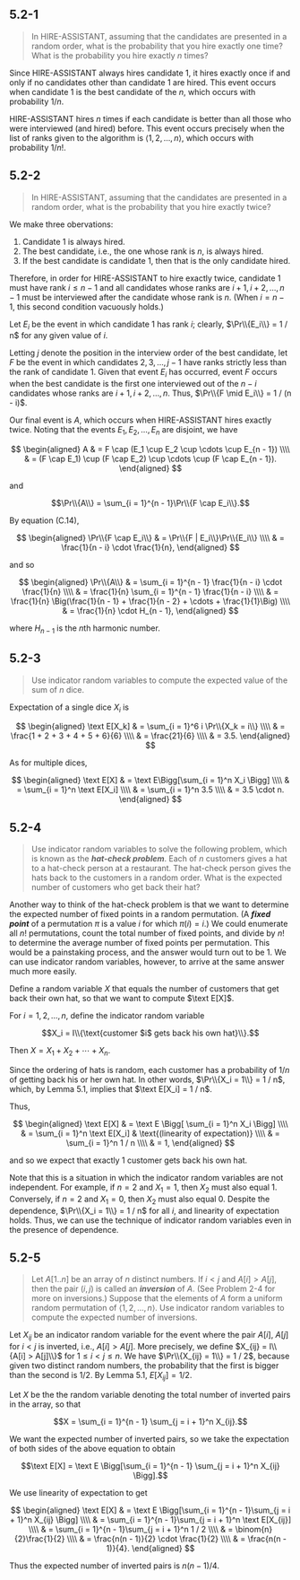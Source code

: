 ## 5.2-1

> In $\text{HIRE-ASSISTANT}$, assuming that the candidates are presented in a random order, what is the probability that you hire exactly one time? What is the probability you hire exactly $n$ times?

Since $\text{HIRE-ASSISTANT}$ always hires candidate 1, it hires exactly once if and only if no candidates other than candidate 1 are hired. This event occurs when candidate 1 is the best candidate of the $n$, which occurs with probability $1 / n$.

$\text{HIRE-ASSISTANT}$ hires $n$ times if each candidate is better than all those who were interviewed (and hired) before. This event occurs precisely when the list of ranks given to the algorithm is $\langle 1, 2, \ldots, n \rangle$, which occurs with probability $1 / n!$.

## 5.2-2

> In $\text{HIRE-ASSISTANT}$, assuming that the candidates are presented in a random order, what is the probability that you hire exactly twice?

We make three obervations:

1. Candidate 1 is always hired.
2. The best candidate, i.e., the one whose rank is $n$, is always hired.
3. If the best candidate is candidate 1, then that is the only candidate hired.

Therefore, in order for $\text{HIRE-ASSISTANT}$ to hire exactly twice, candidate 1 must have rank $i \le n - 1$ and all candidates whose ranks are $i + 1, i + 2, \ldots, n - 1$ must be interviewed after the candidate whose rank is $n$. (When $i = n - 1$, this second condition vacuously holds.)

Let $E_i$ be the event in which candidate 1 has rank $i$; clearly, $\Pr\\{E_i\\} = 1 / n$ for any given value of $i$.

Letting $j$ denote the position in the interview order of the best candidate, let $F$ be the event in which candidates $2, 3, \ldots, j - 1$ have ranks strictly less than the rank of candidate 1. Given that event $E_i$ has occurred, event $F$ occurs when the best candidate is the first one interviewed out of the $n - i$ candidates whose ranks are $i + 1, i + 2, \ldots, n$. Thus, $\Pr\\{F \mid E_i\\} = 1 / (n - i)$.

Our final event is $A$, which occurs when $\text{HIRE-ASSISTANT}$ hires exactly twice. Noting that the events $E_1, E_2, \ldots, E_n$ are disjoint, we have

$$
\begin{aligned}
A & = F \cap (E_1 \cup E_2 \cup \cdots \cup E_{n - 1}) \\\\
  & = (F \cap E_1) \cup (F \cap E_2) \cup \cdots \cup (F \cap E_{n - 1}).
\end{aligned}
$$

and

$$\Pr\\{A\\} = \sum_{i = 1}^{n - 1}\Pr\\{F \cap E_i\\}.$$

By equation $\text{(C.14)}$,

$$
\begin{aligned}
\Pr\\{F \cap E_i\\} & = \Pr\\{F | E_i\\}\Pr\\{E_i\\} \\\\
                  & = \frac{1}{n - i} \cdot \frac{1}{n},
\end{aligned}
$$

and so

$$
\begin{aligned}
\Pr\\{A\\} & = \sum_{i = 1}^{n - 1} \frac{1}{n - i} \cdot \frac{1}{n} \\\\
         & = \frac{1}{n} \sum_{i = 1}^{n - 1} \frac{1}{n - i} \\\\
         & = \frac{1}{n} \Big(\frac{1}{n - 1} + \frac{1}{n - 2} + \cdots + \frac{1}{1}\Big) \\\\
         & = \frac{1}{n} \cdot H_{n - 1},
\end{aligned}
$$

where $H_{n - 1}$ is the $n$th harmonic number.

## 5.2-3

> Use indicator random variables to compute the expected value of the sum of $n$ dice.

Expectation of a single dice $X_i$ is

$$
\begin{aligned}
\text E[X_k] & = \sum_{i = 1}^6 i \Pr\\{X_k = i\\} \\\\
             & = \frac{1 + 2 + 3 + 4 + 5 + 6}{6} \\\\
             & = \frac{21}{6} \\\\
             & = 3.5.
\end{aligned}
$$

As for multiple dices,

$$
\begin{aligned}
\text E[X] & = \text E\Bigg[\sum_{i = 1}^n X_i \Bigg] \\\\
           & = \sum_{i = 1}^n \text E[X_i] \\\\
           & = \sum_{i = 1}^n 3.5 \\\\
           & = 3.5 \cdot n.
\end{aligned}
$$

## 5.2-4

> Use indicator random variables to solve the following problem, which is known as the ***hat-check problem***. Each of $n$ customers gives a hat to a hat-check person at a restaurant. The hat-check person gives the hats back to the customers in a random order. What is the expected number of customers who get back their hat?

Another way to think of the hat-check problem is that we want to determine the expected number of fixed points in a random permutation. (A ***fixed point*** of a permutation $\pi$ is a value $i$ for which $\pi(i) = i$.) We could enumerate all $n!$ permutations, count the total number of fixed points, and divide by $n!$ to determine the average number of fixed points per permutation. This would be a painstaking process, and the answer would turn out to be $1$. We can use indicator random variables, however, to arrive at the same answer much more easily.

Define a random variable $X$ that equals the number of customers that get back their own hat, so that we want to compute $\text E[X]$.

For $i = 1, 2, \ldots, n$, define the indicator random variable

$$X_i = I\\{\text{customer $i$ gets back his own hat}\\}.$$

Then $X = X_1 + X_2 + \cdots + X_n$.

Since the ordering of hats is random, each customer has a probability of $1 / n$ of getting back his or her own hat. In other words, $\Pr\\{X_i = 1\\} = 1 / n$, which, by Lemma 5.1, implies that $\text E[X_i] = 1 / n$.

Thus,

$$
\begin{aligned}
\text E[X] & = \text E \Bigg[ \sum_{i = 1}^n X_i \Bigg] \\\\
           & = \sum_{i = 1}^n \text E[X_i] & \text{(linearity of expectation)} \\\\
           & = \sum_{i = 1}^n 1 / n \\\\
           & =  1,
\end{aligned}
$$

and so we expect that exactly 1 customer gets back his own hat.

Note that this is a situation in which the indicator random variables are not independent. For example, if $n = 2$ and $X_1 = 1$, then $X_2$ must also equal $1$. Conversely, if $n = 2$ and $X_1 = 0$, then $X_2$ must also equal $0$. Despite the dependence, $\Pr\\{X_i = 1\\} = 1 / n$ for all $i$, and linearity of expectation holds. Thus, we can use the technique of indicator random variables even in the presence of dependence.

## 5.2-5

> Let $A[1..n]$ be an array of $n$ distinct numbers. If $i < j$ and $A[i] > A[j]$, then the pair $(i, j)$ is called an ***inversion*** of $A$. (See Problem 2-4 for more on inversions.) Suppose that the elements of $A$ form a uniform random permutation of $\langle 1, 2, \ldots, n \rangle$. Use indicator random variables to compute the expected number of inversions.

Let $X_{ij}$ be an indicator random variable for the event where the pair $A[i]$, $A[j]$ for $i < j$ is inverted, i.e., $A[i] > A[j]$. More precisely, we define $X_{ij} = I\\{A[i] > A[j]\\}$ for $1 \le i < j \le n$. We have $\Pr\\{X_{ij} = 1\\} = 1 / 2$, because given two distinct random numbers, the probability that the first is bigger than the second is $1 / 2$. By Lemma 5.1, $E[X_{ij}] = 1 / 2$.

Let $X$ be the the random variable denoting the total number of inverted pairs in the array, so that

$$X = \sum_{i = 1}^{n - 1} \sum_{j = i + 1}^n X_{ij}.$$

We want the expected number of inverted pairs, so we take the expectation of both sides of the above equation to obtain

$$\text E[X] = \text E \Bigg[\sum_{i = 1}^{n - 1} \sum_{j = i + 1}^n X_{ij} \Bigg].$$

We use linearity of expectation to get

$$
\begin{aligned}
\text E[X] & = \text E \Bigg[\sum_{i = 1}^{n - 1}\sum_{j = i + 1}^n X_{ij} \Bigg] \\\\
           & = \sum_{i = 1}^{n - 1}\sum_{j = i + 1}^n \text E[X_{ij}] \\\\
           & = \sum_{i = 1}^{n - 1}\sum_{j = i + 1}^n 1 / 2 \\\\
           & = \binom{n}{2}\frac{1}{2} \\\\
           & = \frac{n(n - 1)}{2} \cdot \frac{1}{2} \\\\
           & = \frac{n(n - 1)}{4}.
\end{aligned}
$$

Thus the expected number of inverted pairs is $n(n - 1) / 4$.
